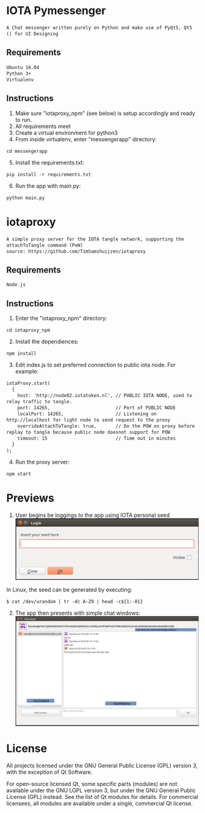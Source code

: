 # IOTA Pymessenger
	A Chat messenger written purely on Python and make use of PyQt5, Qt5 () for UI Designing

## Requirements
	Ubuntu 16.04
	Python 3+
	Virtualenv

## Instructions
1. Make sure "iotaproxy_npm" (see below) is setup accordingly and ready to run.
2. All requirements meet
3. Create a virtual environment for python3
4. From inside virtualenv, enter "messengerapp" directory:
```
cd messengerapp
```
5. Install the requirements.txt:
```
pip install -r requirements.txt
```
6. Run the app with main.py:
```
python main.py
```

# iotaproxy
	A simple proxy server for the IOTA tangle network, supporting the attachToTangle command (PoW)
	source: https://github.com/TimSamshuijzen/iotaproxy

## Requirements
	Node.js

## Instructions
1. Enter the "iotaproxy_npm" directory:
```
cd iotaproxy_npm
```
2. Install the dependiences:
```
npm install
```
3. Edit index.js to set preferred connection to public iota node. For example:
```
iotaProxy.start(
  {
    host: 'http://node02.iotatoken.nl', // PUBLIC IOTA NODE, used to relay traffic to tangle.
    port: 14265,						// Port of PUBLIC NODE
    localPort: 14265,					// Listening on http://localhost for light node to send request to the proxy
    overrideAttachToTangle: true,		// Do the POW on proxy before replay to tangle because public node doesnot support for POW
    timeout: 15							// Time out in minutes
  }
);
```
4. Run the proxy server:
```
npm start
```

# Previews
1. User begins be loggings to the app using IOTA personal seed
![alt text](https://raw.githubusercontent.com/benuha/IOTA-PyMessenger/master/images/1_iota_chat_login_windows.png)

In Linux, the seed can be generated by executing:
```
$ cat /dev/urandom | tr -dc A-Z9 | head -c${1:-81}
```

2. The app then presents with simple chat windows:
![alt text](https://raw.githubusercontent.com/benuha/IOTA-PyMessenger/master/images/3_iota_chat_chat_windows_history_.png)

# License
All projects licensed under the GNU General Public License (GPL) version 3, with the exception of Qt Software.

For open-source licensed Qt, some specific parts (modules) are not available under the GNU LGPL version 3, but under the GNU General Public License (GPL) instead. See the list of Qt modules for details. For commercial licensees, all modules are available under a single, commercial Qt license.
